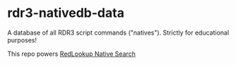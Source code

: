 # rdr3-nativedb-data
A database of all RDR3 script commands ("natives"). Strictly for educational purposes!


This repo powers [RedLookup  Native Search](https://redlookup.com/natives)
